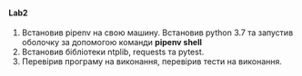 #### Lab2

1. Встановив pipenv на свою машину. Встановив python 3.7 та запустив оболочку за допомогою команди **pipenv shell**
2. Встановив бiблiотеки ntplib, requests та pytest.
3. Перевiрив програму на виконання, перевiрив тести на виконання.




